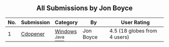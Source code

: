 ﻿<div align="center">

## All Submissions by Jon Boyce

</div>

No.  | Submission | Category | By   | User Rating
---- | ---------- | -------- | ---- | -----------
1 | [Cdopener<br />](https://github.com/Planet-Source-Code/jon-boyce-cdopener__2-1659) | [Windows<br /><sup>Java</sup>](../ByCategory/windows__2-80.md) | Jon Boyce | 4.5 (18 globes from 4 users)
